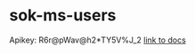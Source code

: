 # sok-ms-users

Apikey: R6r@pWav@h2*TY5V%J_2
[link to docs](https://sok-ms-users.herokuapp.com/api-docs/)